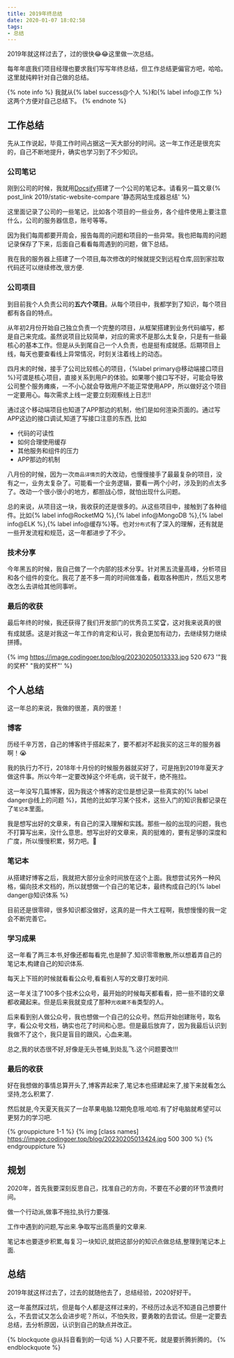 ```yaml
---
title: 2019年终总结
date: 2020-01-07 18:02:58
tags: 
- 总结
---
```


2019年就这样过去了，过的很快😂😂这里做一次总结。

每年年底我们项目经理也要求我们写写年终总结，但工作总结更偏官方吧，哈哈。这里就纯粹针对自己做的总结。  

{% note info %}
我就从{% label success@个人 %}和{% label info@工作 %}这两个方便对自己总结下。
{% endnote %}

## 工作总结

先从工作说起，毕竟工作时间占据这一天大部分的时间。这一年工作还是很充实的，自己不断地提升，确实也学习到了不少知识。

### 公司笔记

刚到公司的时候，我就用[Docsify](https://docsify.js.org/)搭建了一个公司的笔记本。请看另一篇文章{% post_link 2019/static-website-compare '静态网站生成器总结' %}

这里面记录了公司的一些笔记，比如各个项目的一些业务，各个组件使用上要注意什么，公司的服务器信息，账号等等。

因为我们每周都要开周会，报告每周的问题和项目的一些异常。我也把每周的问题记录保存了下来，后面自己看看每周遇到的问题，做下总结。

我在我的服务器上搭建了一个项目,每次修改的时候就提交到远程仓库,回到家拉取代码还可以继续修改,很方便.


### 公司项目

到目前我个人负责公司的**五六个项目**。从每个项目中，我都学到了知识，每个项目都有各自的特点。

从年初2月份开始自己独立负责一个完整的项目，从框架搭建到业务代码编写，都是自己来完成。虽然说项目比较简单，对应的需求不是那么太复杂，只是有一些最核心的基本工作。但是从头到尾自己一个人负责，也是挺有成就感。后期项目上线，每天也要查看线上异常情况，时刻关注着线上的动态。

四月末的时候，接手了公司比较核心的项目，{%label primary@移动端接口项目 %}可谓是核心项目，直接关系到用户的体验。如果哪个接口写不好，可能会导致公司整个服务瘫痪，一不小心就会导致用户不能正常使用APP，所以做好这个项目一定要用心。每次需求上线一定要立刻观察线上日志!!

通过这个移动端项目也知道了APP那边的机制，他们是如何渲染页面的。通过写APP这边的接口调试,知道了写接口注意的东西, 比如

- 代码的可读性
- 如何合理使用缓存
- 其他服务和组件的压力
- APP那边的机制

八月份的时候，因为一次`商品详情页`的大改动，也慢慢接手了最最复杂的项目，没有之一，业务太复杂了。可能看一个业务逻辑，要看一两个小时，涉及到的点太多了。改动一个很小很小的地方，都胆战心惊，就怕出现什么问题。

总的来说，从项目这一块，我收获的还是很多的。从这些项目中，接触到了各种组件。比如{% label info@RocketMQ %},{% label info@MongoDB %},{% label info@ELK %},{% label info@缓存%}等。也对`分布式`有了深入的理解，还有就是一些开发流程和规范，这一年都进步了不少。

<!-- more -->

### 技术分享

今年黑五的时候，我自己做了一个内部的技术分享。针对黑五流量高峰，分析项目和各个组件的变化。我花了差不多一周的时间做准备，截取各种图片，然后又思考改怎么去讲给其他同事听。

### 最后的收获

最后年终的时候，我还获得了我们开发部门的优秀员工奖🏆，这对我来说真的很有成就感。这是对我这一年工作的肯定和认可，我会更加有动力，去继续努力继续拼搏。

{% img https://image.codingoer.top/blog/20230205013333.jpg 520 673 '"我的奖杯" "我的奖杯"' %}

## 个人总结

这一年总的来说，我做的很差，真的很差！

### 博客

历经千辛万苦，自己的博客终于搭起来了，要不都对不起我买的这三年的服务器啊！😭

我的执行力不行，2018年十月份的时候服务器就买好了，可是拖到2019年夏天才做这件事。所以今年一定要改掉这个坏毛病，说干就干，绝不拖拉。

这一年没写几篇博客，因为我这个博客的定位是想记录一些真实的{% label danger@线上的问题 %}，其他的比如学习某个技术，这些入门的知识我都记录在了`笔记本`里面。

我是想写出好的文章来，有自己的深入理解和实践。那些一般的出现的问题，我也不打算写出来，没什么意思。想写出好的文章来，真的挺难的，要有足够的深度和广度，所以慢慢积累，努力吧。💪

### 笔记本

从搭建好博客之后，我就把大部分业余时间放在这个上面。我想尝试另外一种风格，偏向技术文档的，所以就想做一个自己的笔记本，最终构成自己的{% label danger@知识体系 %}

目前还是很零碎，很多知识都没做好，这真的是一件大工程啊，我想慢慢的我一定会不断完善它。

### 学习成果

这一年看了两三本书,好像还都每看完,也是醉了.知识零零散散,所以想着弄自己的笔记本,构建自己的知识体系.

每天上下班的时候就看看公众号,看看别人写的文章打发时间.

这一年关注了100多个技术公众号，最开始的时候每天都看看，把一些不错的文章都收藏起来。但是后来我就变成了那种`光收藏不看`类型的人。

后来看到别人做公众号，我也想做一个自己的公众号。然后开始创建账号，取名字，看公众号文档，确实也花了时间和心思。但是最后放弃了，因为我最后认识到我做不了这个，我只是盲目的跟风，心血来潮。

总之,我的状态很不好,好像是无头苍蝇,到处乱飞.这个问题要改!!!

### 最后的收获

好在我想做的事情总算开头了,博客弄起来了,笔记本也搭建起来了,接下来就看怎么坚持,怎么积累了.

然后就是,今天夏天我买了一台苹果电脑.12期免息哦.哈哈.有了好电脑就希望可以更努力的学习吧.

{% grouppicture 1-1 %}
    {% img [class names] https://image.codingoer.top/blog/20230205013424.jpg 500 300 %}
{% endgrouppicture %}

## 规划

2020年，首先我要深刻反思自己，找准自己的方向，不要在不必要的环节浪费时间。

做一个行动派,做事不拖拉,执行力要强.

工作中遇到的问题,写出来.争取写出高质量的文章来.

笔记本也要逐步积累,每复习一块知识,就把这部分的知识点做总结,整理到笔记本上面.

## 总结

2019年就这样过去了，过去的就随他去了，总结经验，2020好好干。

这一年虽然踩过坑，但是每个人都是这样过来的，不经历过永远不知道自己想要什么，不去尝试又怎么会进步呢？所以，不怕失败，要勇敢的去尝试。但是一定要去总结，去分析原因，认识到自己的缺点并改正。

{% blockquote @从抖音看到的一句话 %}
人只要不死，就是要折腾折腾的。
{% endblockquote %}